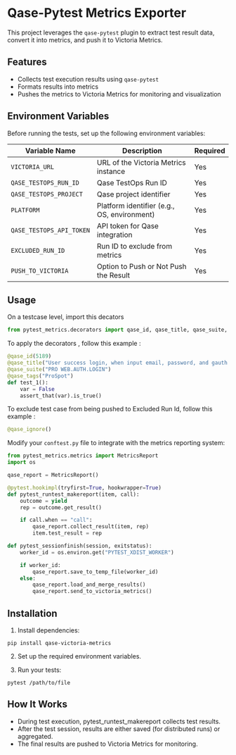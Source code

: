 # Qase-Pytest Metrics Exporter

This project leverages the `qase-pytest` plugin to extract test result data, convert it into metrics, and push it to Victoria Metrics.

## Features
- Collects test execution results using `qase-pytest`
- Formats results into metrics
- Pushes the metrics to Victoria Metrics for monitoring and visualization

## Environment Variables

Before running the tests, set up the following environment variables:

| Variable Name          | Description                                      | Required |
|------------------------|--------------------------------------------------|----------|
| `VICTORIA_URL`        | URL of the Victoria Metrics instance             | Yes       |
| `QASE_TESTOPS_RUN_ID` | Qase TestOps Run ID                              | Yes      |
| `QASE_TESTOPS_PROJECT`| Qase project identifier                          | Yes      |
| `PLATFORM`            | Platform identifier (e.g., OS, environment)      | Yes       |
| `QASE_TESTOPS_API_TOKEN` | API token for Qase integration               | Yes      |
| `EXCLUDED_RUN_ID`     | Run ID to exclude from metrics                   | Yes       |
| `PUSH_TO_VICTORIA`     | Option to Push or Not Push the Result           | Yes       |

## Usage
On a testcase level, import this decators
```python
from pytest_metrics.decorators import qase_id, qase_title, qase_suite, qase_tags
```

To apply the decorators , follow this example :
```python
@qase_id(5189)
@qase_title("User success login, when input email, password, and gauth valid")
@qase_suite("PRO WEB.AUTH.LOGIN")
@qase_tags("ProSpot")
def test_1():
    var = False
    assert_that(var).is_true()
```

To exclude test case from being pushed to Excluded Run Id, follow this example :
```python
@qase_ignore()
```

Modify your `conftest.py` file to integrate with the metrics reporting system:

```python
from pytest_metrics.metrics import MetricsReport
import os

qase_report = MetricsReport()

@pytest.hookimpl(tryfirst=True, hookwrapper=True)
def pytest_runtest_makereport(item, call):
    outcome = yield
    rep = outcome.get_result()

    if call.when == "call":
        qase_report.collect_result(item, rep)
        item.test_result = rep

def pytest_sessionfinish(session, exitstatus):
    worker_id = os.environ.get("PYTEST_XDIST_WORKER")

    if worker_id:
        qase_report.save_to_temp_file(worker_id)
    else:
        qase_report.load_and_merge_results()
        qase_report.send_to_victoria_metrics()
```

## Installation
1. Install dependencies:
```
pip install qase-victoria-metrics
```
2. Set up the required environment variables.

3. Run your tests:
```
pytest /path/to/file
```

## How It Works
- During test execution, pytest_runtest_makereport collects test results.
- After the test session, results are either saved (for distributed runs) or aggregated.
- The final results are pushed to Victoria Metrics for monitoring.
